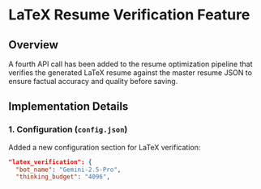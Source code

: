 # LaTeX Resume Verification Feature

## Overview

A fourth API call has been added to the resume optimization pipeline that verifies the generated LaTeX resume against the master resume JSON to ensure factual accuracy and quality before saving.

## Implementation Details

### 1. Configuration (`config.json`)

Added a new configuration section for LaTeX verification:

```json
"latex_verification": {
  "bot_name": "Gemini-2.5-Pro",
  "thinking_budget": "4096",
```
